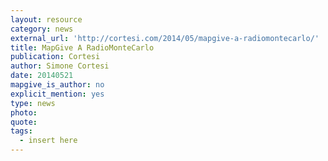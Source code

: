 ```yaml
---
layout: resource
category: news
external_url: 'http://cortesi.com/2014/05/mapgive-a-radiomontecarlo/'
title: MapGive A RadioMonteCarlo
publication: Cortesi
author: Simone Cortesi
date: 20140521
mapgive_is_author: no
explicit_mention: yes
type: news
photo:
quote:
tags:
  - insert here
---
```

